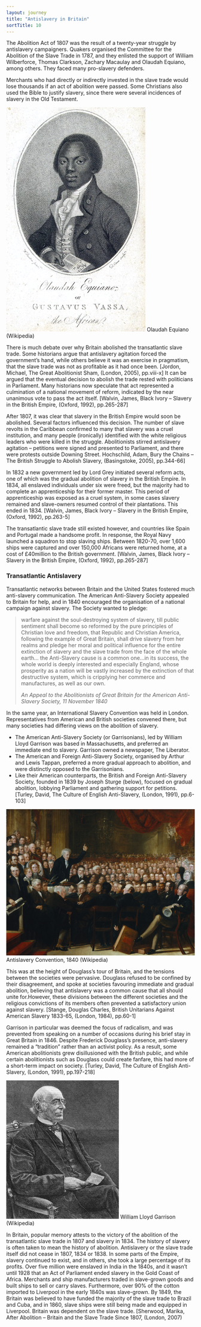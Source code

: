 ```yaml
---
layout: journey
title: "Antislavery in Britain"
sortTitle: 10
---
```


The Abolition Act of 1807 was the result of a twenty-year struggle by antislavery campaigners. Quakers organised the Committee for the Abolition of the Slave Trade in 1787, and they enlisted the support of William Wilberforce, Thomas Clarkson, Zachary Macaulay and Olaudah Equiano, among others. They faced many pro-slavery defenders. 

Merchants who had directly or indirectly invested in the slave trade would lose thousands if an act of abolition were passed. Some Christians also used the Bible to justify slavery, since there were several incidences of slavery in the Old Testament.

![Picture of Olaudah Equiano](/img/Equiano.jpg.png)
<span class="caption text-muted">Olaudah Equiano (Wikipedia)</span>

There is much debate over why Britain abolished the transatlantic slave trade. Some historians argue that antislavery agitation forced the government’s hand, while others believe it was an exercise in pragmatism, that the slave trade was not as profitable as it had once been. [Jordon, Michael, The Great Abolitionist Sham, (London, 2005), pp.viii-x] It can be argued that the eventual decision to abolish the trade rested with politicians in Parliament. Many historians now speculate that act represented a culmination of a national movement of reform, indicated by the near unanimous vote to pass the act itself. [Walvin, James, Black Ivory – Slavery in the British Empire, (Oxford, 1992), pp.265-287] 

After 1807, it was clear that slavery in the British Empire would soon be abolished. Several factors influenced this decision. The number of slave revolts in the Caribbean confirmed to many that slavery was a cruel institution, and many people (ironically) identified with the white religious leaders who were killed in the struggle. Abolitionists stirred antislavery agitation – petitions were signed and presented to Parliament, and there were protests outside Downing Street. Hochschild, Adam, Bury the Chains – The British Struggle to Abolish Slavery, (Basingstoke, 2005), pp.344-66]

In 1832 a new government led by Lord Grey initiated several reform acts, one of which was the gradual abolition of slavery in the British Empire. In 1834, all enslaved individuals under six were freed, but the majority had to complete an apprenticeship for their former master. This period of apprenticeship was exposed as a cruel system, in some cases slavery remained and slave-owners resumed control of their plantations. This ended in 1834. [Walvin, James, Black Ivory – Slavery in the British Empire, (Oxford, 1992), pp.263-5]

The transatlantic slave trade still existed however, and countries like Spain and Portugal made a handsome profit. In response, the Royal Navy launched a squadron to stop slaving ships. Between 1820-70, over 1,600 ships were captured and over 150,000 Africans were returned home, at a cost of £40million to the British government. [Walvin, James, Black Ivory – Slavery in the British Empire, (Oxford, 1992), pp.265-287]


### Transatlantic Antislavery

Transatlantic networks between Britain and the United States fostered much anti-slavery communication. The American Anti-Slavery Society appealed to Britain for help, and in 1840 encouraged the organisation of a national campaign against slavery. The Society wanted to pledge:

> warfare against the soul-destroying system of slavery, till public sentiment shall become so reformed by the pure principles of Christian love and freedom, that Republic and Christian America, following the example of Great Britain, shall drive slavery from her realms and pledge her moral and political influence for the entire extinction of slavery and the slave trade from the face of the whole earth… the Anti-Slavery cause is a common one…in its success, the whole world is deeply interested and especially England, whose prosperity as a nation will be vastly increased by the extinction of that destructive system, which is cripplying her commerce and manufactures, as well as our own.
> <footer><cite>An Appeal to the Abolitionists of Great Britain for the American Anti-Slavery Society, 11 November 1840</cite></footer>

In the same year, an International Slavery Convention was held in London. Representatives from American and British societies convened there, but many societies had differing views on the abolition of slavery.

* The American Anti-Slavery Society (or Garrisonians), led by William Lloyd Garrison was based in Massachusetts, and preferred an immediate end to slavery. Garrison owned a newspaper, The Liberator.
* The American and Foreign Anti-Slavery Society, organised by Arthur and Lewis Tappan, preferred a more gradual approach to abolition, and were distinctly opposed to the Garrisonians.
* Like their American counterparts, the British and Foreign Anti-Slavery Society, founded in 1839 by Joseph Sturge (below), focused on gradual abolition, lobbying Parliament and gathering support for petitions. [Turley, David, The Culture of English Anti-Slavery, (London, 1991), pp.6-103]

![Picture of 1840 Antislavery Convention](/img/AntislaveryConventionnew.jpg)
<span class="caption text-muted">Antislavery Convention, 1840 (Wikipedia)</span>

This was at the height of Douglass’s tour of Britain, and the tensions between the societies were pervasive. Douglass refused to be confined by their disagreement, and spoke at societies favouring immediate and gradual abolition, believing that antislavery was a common cause that all should unite for.However, these divisions between the different societies and the religious convictions of its members often prevented a satisfactory union against slavery. [Stange, Douglas Charles, British Unitarians Against American Slavery 1833-65, (London, 1984), pp.60-1] 

Garrison in particular was deemed the focus of radicalism, and was prevented from speaking on a number of occasions during his brief stay in Great Britain in 1846. Despite Frederick Douglass’s presence, anti-slavery remained a “tradition” rather than an activist policy. As a result, some American abolitionists grew disillusioned with the British public, and while certain abolitionists such as Douglass could create fanfare, this had more of a short-term impact on society. [Turley, David, The Culture of English Anti-Slavery, (London, 1991), pp.197-218]

![Picture of William Lloyd Garrison](/img/WilliamLloydGarrison.jpg)
<span class="caption text-muted">William Lloyd Garrison (Wikipedia)</span>

In Britain, popular memory attests to the victory of the abolition of the transatlantic slave trade in 1807 and slavery in 1834. The history of slavery is often taken to mean the history of abolition. Antislavery or the slave trade itself did not cease in 1807, 1834 or 1838. In some parts of the Empire, slavery continued to exist, and in others, she took a large percentage of its profits. Over five million were enslaved in India in the 1840s, and it wasn’t until 1928 that an Act of Parliament ended slavery in the Gold Coast of Africa. Merchants and ship manufacturers traded in slave-grown goods and built ships to sell or carry slaves. Furthermore, over 90% of the cotton imported to Liverpool in the early 1840s was slave-grown. By 1849, the Britain was believed to have funded the majority of the slave trade to Brazil and Cuba, and in 1860, slave ships were still being made and equipped in Liverpool. Britain was dependent on the slave trade. [Sherwood, Marika, After Abolition – Britain and the Slave Trade Since 1807, (London, 2007)

